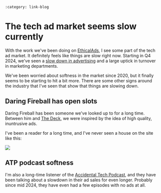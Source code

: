 ```{post} Jan 10, 2025
:category: link-blog
```

# The tech ad market seems slow currently

With the work we've been doing on [EthicalAds](https://ethicalads.io/),
I see some part of the tech ad market. It definitely feels like things
are slow right now. Starting in Q4 2024, we've seen a [slow down in
advertising](https://www.ethicalads.io/blog/2025/01/ethicalads-newsletter-january-2025/#december-advertising-stats)
and a large uptick in turnover in marketing departments.

We've been worried about softness in the market since 2020, but it
finally seems to be starting to hit a bit more. There are some other
signs around the industry that I've seen that show that things are
slowing down.

## Daring Fireball has open slots

Daring Fireball has been someone we've looked up to for a long time.
Between him and [The
Deck](https://en.wikipedia.org/wiki/The_Deck_(advertising_network)), we
were inspired by the idea of high quality, inuntrusive ads.

I've been a reader for a long time, and I've never seen a house on the
site like this:

![](/_static/img/substack/the-tech-ad-market-seems-slow-currently_image_1.jpeg)

## ATP podcast softness

I'm also a long-time listener of the [Accidental Tech
Podcast](https://atp.fm/), and they have been talking about a slowdown
in their ad sales for even longer. Probably since mid 2024, they have
even had a few episodes with no ads at all.
